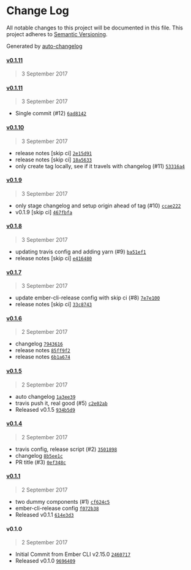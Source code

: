 # Change Log
All notable changes to this project will be documented in this file. This project adheres to [Semantic Versioning](http://semver.org/).

Generated by [auto-changelog](https://github.com/CookPete/auto-changelog)


#### [v0.1.11](https://github.com/jonpitch/auto-release/compare/v0.1.11...v0.1.11)
> 3 September 2017



#### [v0.1.11](https://github.com/jonpitch/auto-release/compare/v0.1.10...v0.1.11)
> 3 September 2017

* Single commit (#12) [`6ad8142`](https://github.com/jonpitch/auto-release/commit/6ad8142533d2f196b7c8be054ee80852175b62df)


#### [v0.1.10](https://github.com/jonpitch/auto-release/compare/v0.1.9...v0.1.10)
> 3 September 2017

* release notes [skip ci] [`2e15d91`](https://github.com/jonpitch/auto-release/commit/2e15d91a155069216e94bea8bbe590608fbcb512)
* release notes [skip ci] [`18a5633`](https://github.com/jonpitch/auto-release/commit/18a5633ffff56df27b81e9beeef6cc895cf4785b)
* only create tag locally, see if it travels with changelog (#11) [`53316a4`](https://github.com/jonpitch/auto-release/commit/53316a48382605a823e4afc4bdd4d0ec27089cb1)


#### [v0.1.9](https://github.com/jonpitch/auto-release/compare/v0.1.8...v0.1.9)
> 3 September 2017

* only stage changelog and setup origin ahead of tag (#10) [`ccae222`](https://github.com/jonpitch/auto-release/commit/ccae222c1e9ba5a62e1a73b11c8b72002b274519)
* v0.1.9 [skip ci] [`467fbfa`](https://github.com/jonpitch/auto-release/commit/467fbface8bb056d53e001bd7008388ef774a57b)


#### [v0.1.8](https://github.com/jonpitch/auto-release/compare/v0.1.7...v0.1.8)
> 3 September 2017

* updating travis config and adding yarn (#9) [`ba51ef1`](https://github.com/jonpitch/auto-release/commit/ba51ef1c27a2cbc42b88fc12822cc73db455f38d)
* release notes [skip ci] [`e416480`](https://github.com/jonpitch/auto-release/commit/e416480dcc862b0a7729952ec0c0922078c709eb)


#### [v0.1.7](https://github.com/jonpitch/auto-release/compare/v0.1.6...v0.1.7)
> 3 September 2017

* update ember-cli-release config with skip ci (#8) [`7e7e100`](https://github.com/jonpitch/auto-release/commit/7e7e10085d189c6a54c9e3055854b309de6656bb)
* release notes [skip ci] [`33c8743`](https://github.com/jonpitch/auto-release/commit/33c8743bc437e5d30a06828577b82b9e5100c508)


#### [v0.1.6](https://github.com/jonpitch/auto-release/compare/v0.1.5...v0.1.6)
> 2 September 2017

* changelog [`7943616`](https://github.com/jonpitch/auto-release/commit/7943616de3158ba76b937aec01d739a350fd1b24)
* release notes [`85ff9f2`](https://github.com/jonpitch/auto-release/commit/85ff9f27fd68a7298370b4b288a0434892f67e44)
* release notes [`6b1a674`](https://github.com/jonpitch/auto-release/commit/6b1a67450e2a241eb6fd95f40e594035d732454f)


#### [v0.1.5](https://github.com/jonpitch/auto-release/compare/v0.1.4...v0.1.5)
> 2 September 2017

* auto changelog [`1a3ee39`](https://github.com/jonpitch/auto-release/commit/1a3ee3918c5c108cb24d05b241c06cd87ccdfa16)
* travis push it, real good (#5) [`c2e02ab`](https://github.com/jonpitch/auto-release/commit/c2e02abc7d3d2ae6345fce8b8532a9e2da64555f)
* Released v0.1.5 [`934b5d9`](https://github.com/jonpitch/auto-release/commit/934b5d9db8abe3e1f64a973c53a766926af71ad2)


#### [v0.1.4](https://github.com/jonpitch/auto-release/compare/v0.1.1...v0.1.4)
> 2 September 2017

* travis config, release script (#2) [`3501898`](https://github.com/jonpitch/auto-release/commit/3501898193f5b29b2053ab30709f62962b3abeb2)
* changelog [`8b5ee1c`](https://github.com/jonpitch/auto-release/commit/8b5ee1cf0c18d804a0d338dde9ff6f9c4c0ade03)
* PR title (#3) [`0ef348c`](https://github.com/jonpitch/auto-release/commit/0ef348c198ed289f6a6df64ba81b43abce3ad0b0)


#### [v0.1.1](https://github.com/jonpitch/auto-release/compare/v0.1.0...v0.1.1)
> 2 September 2017

* two dummy components (#1) [`cf624c5`](https://github.com/jonpitch/auto-release/commit/cf624c517663f82972941d9c36c6db14bda8f6a5)
* ember-cli-release config [`f072b38`](https://github.com/jonpitch/auto-release/commit/f072b383e277cf01b084b227f79f193663ce0a79)
* Released v0.1.1 [`614e3d3`](https://github.com/jonpitch/auto-release/commit/614e3d35523b5ad4e7dd813cafb6900e42e81195)


#### v0.1.0
> 2 September 2017

* Initial Commit from Ember CLI v2.15.0 [`2460717`](https://github.com/jonpitch/auto-release/commit/246071789fb2b4307369b3ee55e7bc90bb30154f)
* Released v0.1.0 [`9696409`](https://github.com/jonpitch/auto-release/commit/96964093202015ddbf0b1cdd95962c2e72324a0e)
